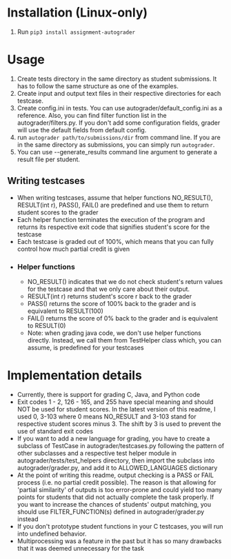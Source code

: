 # Installation (Linux-only)
1) Run `pip3 install assignment-autograder`
# Usage
1) Create tests directory in the same directory as student submissions. It has to follow the same structure as one of the examples.
2) Create input and output text files in their respective directories for each testcase.
3) Create config.ini in tests. You can use autograder/default_config.ini as a reference. Also, you can find filter function list in the autograder/filters.py. If you don't add some configuration fields, grader will use the default fields from default config.
4) run `autograder path/to/submissions/dir` from command line. If you are in the same directory as submissions, you can simply run `autograder`.
5) You can use --generate_results command line argument to generate a result file per student.
## Writing testcases
* When writing testcases, assume that helper functions NO_RESULT(), RESULT(int r), PASS(), FAIL() are predefined and use them to return student scores to the grader
* Each helper function terminates the execution of the program and returns its respective exit code that signifies student's score for the testcase
* Each testcase is graded out of 100%, which means that you can fully control how much partial credit is given
* ### Helper functions
    * NO_RESULT() indicates that we do not check student's return values for the testcase and that we only care about their output.
    * RESULT(int r) returns student's score r back to the grader
    * PASS() returns the score of 100% back to the grader and is equivalent to RESULT(100)
    * FAIL() returns the score of 0% back to the grader and is equivalent to RESULT(0)
    * Note: when grading java code, we don't use helper functions directly. Instead, we call them from TestHelper class which, you can assume, is predefined for your testcases
# Implementation details
* Currently, there is support for grading C, Java, and Python code
* Exit codes  1 - 2, 126 - 165, and 255 have special meaning and should NOT be used for student scores. In the latest version of this readme, I used 0, 3-103 where 0 means NO_RESULT and 3-103 stand for respective student scores minus 3. The shift by 3 is used to prevent the use of standard exit codes
* If you want to add a new language for grading, you have to create a subclass of TestCase in autograder/testcases.py following the pattern of other subclasses and a respective test helper module in autograder/tests/test_helpers directory, then import the subclass into autograder/grader.py, and add it to ALLOWED_LANGUAGES dictionary
* At the point of writing this readme, output checking is a PASS or FAIL process (i.e. no partial credit possible). The reason is that allowing for 'partial similarity' of outputs is too error-prone and could yield too many points for students that did not actually complete the task properly. If you want to increase the chances of students' output matching, you should use FILTER_FUNCTION(s) defined in autograder/grader.py instead
* If you don't prototype student functions in your C testcases, you will run into undefined behavior. 
* Multiprocessing was a feature in the past but it has so many drawbacks that it was deemed unnecessary for the task
